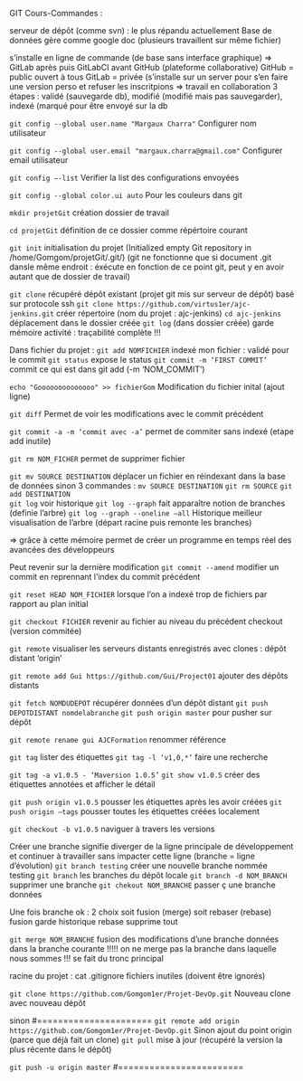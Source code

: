GIT Cours-Commandes :

serveur de dépôt (comme svn) : le plus répandu actuellement 
Base de données gère comme google doc (plusieurs travaillent sur même fichier)

s’installe en ligne de commande (de base sans interface graphique) => GitLab après puis GitLabCI avant GitHub (plateforme collaborative)
	GitHub = public ouvert à tous 
	GitLab = privée (s’installe sur un server pour s’en faire une version perso et refuser les 	inscritpions
	⇒ travail en collaboration
3 étapes : validé (sauvegarde db), modifié (modifié mais pas sauvegarder), indexé (marqué pour être envoyé sur la db



`git config --global user.name "Margaux Charra"`
	Configurer nom utilisateur 

`git config --global user.email "margaux.charra@gmail.com"`
	Configurer email utilisateur 

`git config –-list`
	Verifier la list des configurations envoyées 

`git config --global color.ui auto`
	Pour les couleurs dans git 

`mkdir projetGit`
	création dossier de travail

`cd projetGit`
	définition de ce dossier comme répértoire courant 

`git init`
	initialisation du projet (Initialized empty Git repository in /home/Gomgom/projetGit/.git/)
	(git ne fonctionne que si document .git dansle même endroit : éxécute en fonction de ce 	point git, peut y en avoir autant que de dossier de travail)

`git clone`
	récupéré dépôt existant (projet git mis sur serveur de dépôt) basé sur protocole ssh 
`git clone https://github.com/virtus1er/ajc-jenkins.git`
	créer répertoire (nom du projet : ajc-jenkins) 
`cd ajc-jenkins`
	déplacement dans le dossier créée 
`git log`
	(dans dossier créée) garde mémoire activité : traçabilité complète !!!

Dans fichier du projet : 
`git add NOMFICHIER`
	indexé mon fichier : validé pour le commit
`git status`
	expose le status 
`git commit -m ‘FIRST COMMIT’`
	commit ce qui est dans git add (-m ‘NOM_COMMIT’) 

`echo "Goooooooooooooo" >> fichierGom`
	Modification du fichier inital (ajout ligne)

`git diff`
	Permet de voir les modifications avec le commit précédent 

`git commit -a -m ‘commit avec -a’`
	permet de commiter sans indexé (etape add inutile)

`git rm NOM_FICHER` 
	permet de supprimer fichier 

`git mv SOURCE DESTINATION` 
	déplacer un fichier en réindexant dans la base de données 
	sinon 3 commandes : 
		`mv SOURCE DESTINATION`
		`git rm SOURCE`
		`git add DESTINATION`    
`git log`
	voir historique 
 `git log --graph`
	fait apparaître notion de branches (definie l’arbre) 
`git log --graph --oneline –all`
	Historique meilleur visualisation de l’arbre (départ racine puis remonte les branches)

=> grâce à cette mémoire permet de créer un programme en temps réel des avancées des développeurs 

Peut revenir sur la dernière modification 
`git commit --amend`
	modifier un commit en reprennant l’index du commit précédent 

`git reset HEAD NOM_FICHIER`
	lorsque l’on a indexé trop de fichiers par rapport au plan initial 

`git checkout FICHIER`
	revenir au fichier au niveau du précédent checkout (version commitée)

`git remote` 
	visualiser les serveurs distants enregistrés 
	avec clones : dépôt distant ‘origin’

`git remote add Gui https://github.com/Gui/Project01`
	ajouter des dépôts distants 

`git fetch NOMDUDEPOT`
	récupérer données d’un dépôt distant 
`git push DEPOTDISTANT nomdelabranche`
`git push origin master`
	pour pusher sur dépôt

`git remote rename gui AJCFormation` 
	renommer référence 

`git tag` 
	lister des étiquettes 
`git tag -l ‘v1,0,*’`
	faire une recherche 

`git tag -a v1.0.5 - ‘Maversion 1.0.5’`
`git show v1.0.5`
	créer des étiquettes annotées et afficher le détail 

`git push origin v1.0.5`
	pousser les étiquettes après les avoir créées 
`git push origin –tags`
	pousser toutes les étiquettes créées localement 

`git checkout -b v1.0.5`
	naviguer à travers les versions 

Créer une branche signifie diverger de la ligne principale de développement et continuer
à travailler sans impacter cette ligne (branche = ligne d’évolution)
`git branch testing`
	créer une nouvelle branche nommée testing
`git branch`
	les branches du dépôt locale
`git branch -d NOM_BRANCH` 
	supprimer une branche 
`git chekout NOM_BRANCHE` 
	passer ç une branche données 

Une fois branche ok : 2 choix soit fusion (merge) soit rebaser (rebase) 
fusion garde historique rebase supprime tout 

`git merge NOM_BRANCHE`
	fusion des modifications d’une branche données dans la branche courante 
	!!!!! on ne merge pas la branche dans laquelle nous sommes !!! se fait du tronc principal


racine du projet : cat .gitignore 
fichiers inutiles (doivent être ignorés) 

`git clone https://github.com/Gomgom1er/Projet-DevOp.git`
	Nouveau clone avec nouveau dépôt 


sinon 
#======================
`git remote add origin https://github.com/Gomgom1er/Projet-DevOp.git`
	Sinon ajout du point origin (parce que déjà fait un clone)
`git pull` 
	mise à jour (récupéré la version la plus récente dans le dépôt)

`git push -u origin master`
#========================


